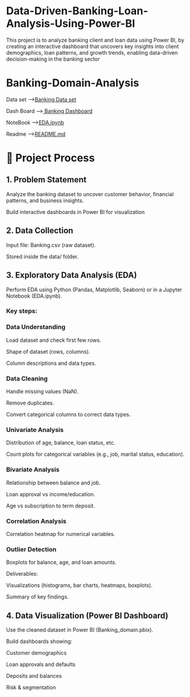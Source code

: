 # Data-Driven-Banking-Loan-Analysis-Using-Power-BI
This project is to analyze banking client and loan data using Power BI, by creating an  interactive dashboard that uncovers key insights into client demographics, loan patterns, and  growth trends, enabling data-driven decision-making in the banking sector
# Banking-Domain-Analysis
Data set
--><a href="https://github.com/dilliprasathB/Data-Driven-Banking-Loan-Analysis-Using-Power-BI/blob/main/Banking_domain.pbix">Banking Data set</a>

Dash Board
--><a href="https://github.com/dilliprasathB/Data-Driven-Banking-Loan-Analysis-Using-Power-BI/blob/main/Banking_domain.pbix"> Banking Dashboard</a>

NoteBook
 --><a href="https://github.com/dilliprasathB/Data-Driven-Banking-Loan-Analysis-Using-Power-BI/blob/main/_Banking_Domain.ipynb">EDA.ipynb</a>

Readme
 --><a href="https://github.com/dilliprasathB/Data-Driven-Banking-Loan-Analysis-Using-Power-BI/blob/main/README.md">README.md</a>
# 🚀 Project Process
## 1. Problem Statement

Analyze the banking dataset to uncover customer behavior, financial patterns, and business insights.

Build interactive dashboards in Power BI for visualization
## 2. Data Collection

Input file: Banking.csv (raw dataset).

Stored inside the data/ folder.

## 3. Exploratory Data Analysis (EDA)

Perform EDA using Python (Pandas, Matplotlib, Seaborn) or in a Jupyter Notebook (EDA.ipynb).

### Key steps:

### Data Understanding

Load dataset and check first few rows.

Shape of dataset (rows, columns).

Column descriptions and data types.

### Data Cleaning

Handle missing values (NaN).

Remove duplicates.

Convert categorical columns to correct data types.

### Univariate Analysis

Distribution of age, balance, loan status, etc.

Count plots for categorical variables (e.g., job, marital status, education).

### Bivariate Analysis

Relationship between balance and job.

Loan approval vs income/education.

Age vs subscription to term deposit.

### Correlation Analysis

Correlation heatmap for numerical variables.

### Outlier Detection

Boxplots for balance, age, and loan amounts.

Deliverables:

Visualizations (histograms, bar charts, heatmaps, boxplots).

Summary of key findings.

## 4. Data Visualization (Power BI Dashboard)

Use the cleaned dataset in Power BI (Banking_domain.pbix).

Build dashboards showing:

Customer demographics

Loan approvals and defaults

Deposits and balances

Risk & segmentation
